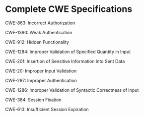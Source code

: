 

# Complete CWE Specifications

CWE-863: Incorrect Authorization

CWE-1390: Weak Authentication

CWE-912: Hidden Functionality

CWE-1284: Improper Validation of Specified Quantity in Input

CWE-201: Insertion of Sensitive Information Into Sent Data

CWE-20: Improper Input Validation

CWE-287: Improper Authentication

CWE-1286: Improper Validation of Syntactic Correctness of Input

CWE-384: Session Fixation

CWE-613: Insufficient Session Expiration